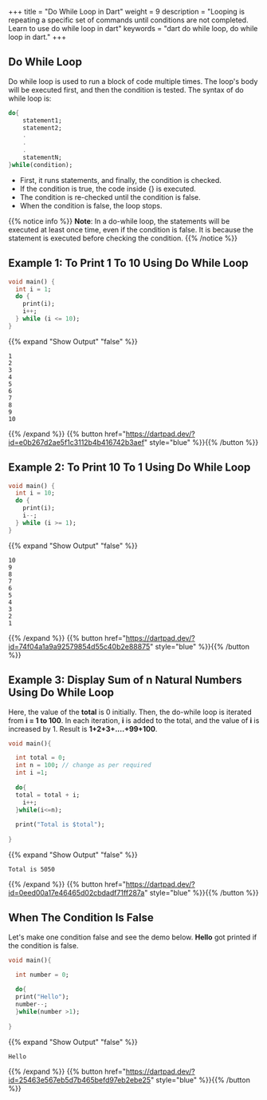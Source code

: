 
+++
title = "Do While Loop in Dart"
weight = 9
description = "Looping is repeating a specific set of commands until conditions are not completed. Learn to use do while loop in dart"
keywords = "dart do while loop, do while loop in dart."
+++

## Do While Loop
Do while loop is used to run a block of code multiple times. The loop's body will be executed first, and then the condition is tested. The syntax of do while loop is:
```dart
do{
    statement1;
    statement2;
    .
    .
    .
    statementN;
}while(condition);
``` 

- First, it runs statements, and finally, the condition is checked.
- If the condition is true, the code inside {} is executed.
- The condition is re-checked until the condition is false.
- When the condition is false, the loop stops.

{{% notice info %}}
**Note**: In a do-while loop, the statements will be executed at least once time, even if the condition is false. It is because the statement is executed before checking the condition.
{{% /notice %}}

## Example 1: To Print 1 To 10 Using Do While Loop

```dart
void main() {
  int i = 1;
  do {
    print(i);
    i++;
  } while (i <= 10);
}

``` 
{{% expand "Show Output" "false" %}}
````plaintext
1
2
3
4
5
6
7
8
9
10
````
{{% /expand %}}
{{% button href="https://dartpad.dev/?id=e0b267d2ae5f1c3112b4b416742b3aef" style="blue" %}}{{% /button %}} 
## Example 2: To Print 10 To 1 Using Do While Loop
```dart
void main() {
  int i = 10;
  do {
    print(i);
    i--;
  } while (i >= 1);
}

``` 
{{% expand "Show Output" "false" %}}
````plaintext
10
9
8
7
6
5
4
3
2
1
````
{{% /expand %}}
{{% button href="https://dartpad.dev/?id=74f04a1a9a92579854d55c40b2e88875" style="blue" %}}{{% /button %}} 

## Example 3: Display Sum of n Natural Numbers Using Do While Loop
Here, the value of the **total** is 0 initially. Then, the do-while loop is iterated from **i = 1 to 100**. In each iteration,  **i** is added to the total, and the value of **i** is increased by 1. Result is **1+2+3+....+99+100**.
```dart
void main(){

  int total = 0;
  int n = 100; // change as per required
  int i =1;
  
  do{
  total = total + i;
    i++;
  }while(i<=n);
  
  print("Total is $total");
  
}
``` 
{{% expand "Show Output" "false" %}}
````plaintext
Total is 5050
````
{{% /expand %}} 
{{% button href="https://dartpad.dev/?id=0eed00a17e46465d02cbdadf71ff287a" style="blue" %}}{{% /button %}} 



## When The Condition Is False
Let's make one condition false and see the demo below. **Hello** got printed if the condition is false.

```dart
void main(){

  int number = 0;
  
  do{
  print("Hello");
  number--;
  }while(number >1);
  
}
``` 
{{% expand "Show Output" "false" %}}
````plaintext
Hello
````
{{% /expand %}} 
{{% button href="https://dartpad.dev/?id=25463e567eb5d7b465befd97eb2ebe25" style="blue" %}}{{% /button %}} 
